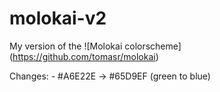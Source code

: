 # molokai-v2

My version of the ![Molokai colorscheme] (https://github.com/tomasr/molokai)

Changes:
    - #A6E22E -> #65D9EF (green to blue)
